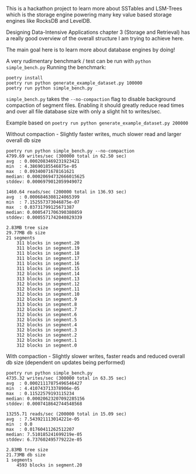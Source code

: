 This is a hackathon project to learn more about SSTables and LSM-Trees which is
the storage engine powering many key value based storage engines like RocksDB and
LevelDB.

Designing Data-Intensive Applications chapter 3 (Storage and Retrieval) has a really good overview of the overall
structure I am trying to achieve here. 

The main goal here is to learn more about database engines by doing!

A very rudimentary benchmark / test can be run with `python simple_bench.py`
Running the benchmark:

```
poetry install
poetry run python generate_example_dataset.py 100000
poetry run python simple_bench.py
```

`simple_bench.py` takes the `--no-compaction` flag to disable background compaction of segment files.
Enabling it should greatly reduce read times and over all file database size with only a slight hit
to writes/sec.

Example based on `poetry run python generate_example_dataset.py 200000`

Without compaction - Slightly faster writes, much slower read and larger overall db size
```
poetry run python simple_bench.py --no-compaction
4799.69 writes/sec (300000 total in 62.50 sec)
avg  : 0.0002083469231923421
min  : 4.38690185546875e-05
max  : 0.09340071678161621
median: 0.00020694732666015625
stddev: 0.0006979012059949072

1460.64 reads/sec (200000 total in 136.93 sec)
avg  : 0.0006846308124065399
min  : 7.152557373046875e-07
max  : 0.03731799125671387
median: 0.0005471706390380859
stddev: 0.0005571742040829339

2.83MB tree size
29.77MB db size
21 segments
	311 blocks in segment.20
	311 blocks in segment.19
	311 blocks in segment.18
	311 blocks in segment.17
	311 blocks in segment.16
	311 blocks in segment.15
	312 blocks in segment.14
	313 blocks in segment.13
	312 blocks in segment.12
	312 blocks in segment.11
	312 blocks in segment.10
	312 blocks in segment.9
	313 blocks in segment.8
	312 blocks in segment.7
	312 blocks in segment.6
	312 blocks in segment.5
	312 blocks in segment.4
	312 blocks in segment.3
	312 blocks in segment.2
	312 blocks in segment.1
	312 blocks in segment.0
```

With compaction - Slightly slower writes, faster reads and reduced overall db size (dependent on updates being performed)
```
poetry run python simple_bench.py
4735.32 writes/sec (300000 total in 63.35 sec)
avg  : 0.00021117875496546427
min  : 4.410743713378906e-05
max  : 0.11522579193115234
median: 0.00020623207092285156
stddev: 0.0007418642744548568

13255.71 reads/sec (200000 total in 15.09 sec)
avg  : 7.543921113014221e-05
min  : 0.0
max  : 0.01760411262512207
median: 7.510185241699219e-05
stddev: 6.737602495779222e-05

2.83MB tree size
21.73MB db size
1 segments
	4593 blocks in segment.20
```
